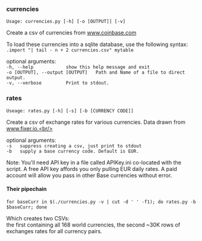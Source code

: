### currencies

`Usage: currencies.py [-h] [-o [OUTPUT]] [-v]`<br/>

Create a csv of currencies from www.coinbase.com<br/> 

To load these currencies into a sqlite database,
use the following syntax:<br/>
`.import "| tail - n + 2 currencies.csv" mytable`

optional arguments:<br/>
  `-h, --help            show this help message and exit` <br/>
  `-o [OUTPUT], --output [OUTPUT]   Path and Name of a file to direct output.` <br/>
  `-v, --verbose         Print to stdout.` <br/>
  
### rates

`Useage: rates.py [-h] [-s] [-b [CURRENCY CODE]]`<br/>

Create a csv of exchange rates for various currencies. Data drawn from www.fixer.io.<br/>

optional arguments:<br/>
`-s   suppress creating a csv, just print to stdout`<br/>
`-b   supply a base currency code. Default is EUR.` 

Note: You'll need API key in a file called APIKey.ini co-located with the script. 
A free API key affords you only pulling EUR daily rates. A paid account will allow you pass 
in other Base currencies without error.    


#### Their pipechain

  `for baseCurr in $(./currencies.py -v | cut -d ' ' -f1); do rates.py -b $baseCurr; done`<br/>

Which creates two CSVs:<br/>
the first containing all 168 world currencies, the second ~30K rows of exchanges rates for all currency pairs.


  
